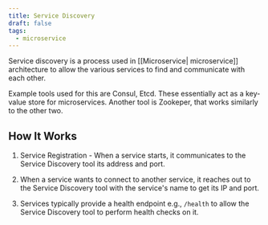 ```yaml
---
title: Service Discovery
draft: false
tags:
  - microservice
---
```

Service discovery is a process used in [[Microservice| microservice]] architecture to allow the various services to find and communicate with each other. 

Example tools used for this are Consul, Etcd. These essentially act as a key-value store for microservices. Another tool is Zookeper, that works similarly to the other two.

## How It Works


1. Service Registration - When a service starts, it communicates to the Service Discovery tool its address and port.

2. When a service wants to connect to another service, it reaches out to the Service Discovery tool with the service's name to get its IP and port.

3. Services typically provide a health endpoint e.g., `/health` to allow the Service Discovery tool to perform health checks on it.

